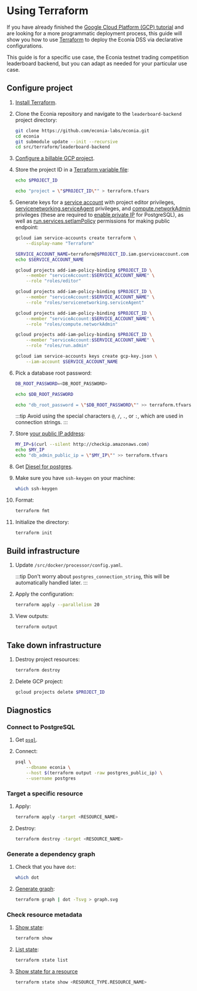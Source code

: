 # Using Terraform

If you have already finished the [Google Cloud Platform (GCP) tutorial](gcp.md) and are looking for a more programmatic deployment process, this guide will show you how to use [Terraform](https://developer.hashicorp.com/terraform/tutorials/gcp-get-started/infrastructure-as-code) to deploy the Econia DSS via declarative configurations.

This guide is for a specific use case, the Econia testnet trading competition leaderboard backend, but you can adapt as needed for your particular use case.

## Configure project

1. [Install Terraform](https://developer.hashicorp.com/terraform/tutorials/gcp-get-started/install-cli).

1. Clone the Econia repository and navigate to the `leaderboard-backend` project directory:

   ```sh
   git clone https://github.com/econia-labs/econia.git
   cd econia
   git submodule update --init --recursive
   cd src/terraform/leaderboard-backend
   ```

1. [Configure a billable GCP project](gcp#configure-project).

1. Store the project ID in a [Terraform variable file](https://developer.hashicorp.com/terraform/tutorials/configuration-language/variables):

   ```sh
   echo $PROJECT_ID
   ```

   ```sh
   echo "project = \"$PROJECT_ID\"" > terraform.tfvars
   ```

1. Generate keys for a [service account](https://cloud.google.com/iam/docs/service-account-overview) with project editor privileges, [servicenetworking.serviceAgent](https://stackoverflow.com/a/54351644) privileges, and [compute.networkAdmin](https://serverfault.com/questions/942115) privileges (these are required to [enable private IP](https://stackoverflow.com/questions/54278828) for PostgreSQL), as well as [run.services.setIamPolicy](https://stackoverflow.com/a/61250654) permissions for making public endpoint:

   ```sh
   gcloud iam service-accounts create terraform \
       --display-name "Terraform"
   ```

   ```sh
   SERVICE_ACCOUNT_NAME=terraform@$PROJECT_ID.iam.gserviceaccount.com
   echo $SERVICE_ACCOUNT_NAME
   ```

   ```sh
   gcloud projects add-iam-policy-binding $PROJECT_ID \
       --member "serviceAccount:$SERVICE_ACCOUNT_NAME" \
       --role "roles/editor"
   ```

   ```sh
   gcloud projects add-iam-policy-binding $PROJECT_ID \
       --member "serviceAccount:$SERVICE_ACCOUNT_NAME" \
       --role "roles/servicenetworking.serviceAgent"
   ```

   ```sh
   gcloud projects add-iam-policy-binding $PROJECT_ID \
       --member "serviceAccount:$SERVICE_ACCOUNT_NAME" \
       --role "roles/compute.networkAdmin"
   ```

   ```sh
   gcloud projects add-iam-policy-binding $PROJECT_ID \
       --member "serviceAccount:$SERVICE_ACCOUNT_NAME" \
       --role "roles/run.admin"
   ```

   ```sh
   gcloud iam service-accounts keys create gcp-key.json \
       --iam-account $SERVICE_ACCOUNT_NAME
   ```

1. Pick a database root password:

   ```sh
   DB_ROOT_PASSWORD=<DB_ROOT_PASSWORD>
   ```

   ```sh
   echo $DB_ROOT_PASSWORD
   ```

   ```sh
   echo "db_root_password = \"$DB_ROOT_PASSWORD\"" >> terraform.tfvars
   ```

   :::tip
   Avoid using the special characters `@`, `/`, `.`, or `:`, which are used in connection strings.
   :::

1. Store [your public IP address](https://stackoverflow.com/a/56068456):

   ```sh
   MY_IP=$(curl --silent http://checkip.amazonaws.com)
   echo $MY_IP
   echo "db_admin_public_ip = \"$MY_IP\"" >> terraform.tfvars
   ```

1. Get [Diesel for postgres](https://diesel.rs/guides/getting-started).

1. Make sure you have `ssh-keygen` on your machine:

   ```sh
   which ssh-keygen
   ```

1. Format:

   ```sh
   terraform fmt
   ```

1. Initialize the directory:

   ```sh
   terraform init
   ```

## Build infrastructure

1. Update `/src/docker/processor/config.yaml`.

   :::tip
   Don't worry about `postgres_connection_string`, this will be automatically handled later.
   :::

1. Apply the configuration:

   ```sh
   terraform apply --parallelism 20
   ```

1. View outputs:

   ```sh
   terraform output
   ```

## Take down infrastructure

1. Destroy project resources:

   ```sh
   terraform destroy
   ```

1. Delete GCP project:

   ```sh
   gcloud projects delete $PROJECT_ID
   ```

## Diagnostics

### Connect to PostgreSQL

1. Get [`psql`](https://www.postgresql.org/download/).

1. Connect:

   ```sh
   psql \
       --dbname econia \
       --host $(terraform output -raw postgres_public_ip) \
       --username postgres
   ```

### Target a specific resource

1. Apply:

   ```sh
   terraform apply -target <RESOURCE_NAME>
   ```

1. Destroy:

   ```sh
   terraform destroy -target <RESOURCE_NAME>
   ```

### Generate a dependency graph

1. Check that you have `dot`:

    ```sh
    which dot
    ```
2. [Generate graph](https://developer.hashicorp.com/terraform/cli/commands/graph#generating-images):

    ```sh
    terraform graph | dot -Tsvg > graph.svg
    ```

### Check resource metadata

1. [Show state](https://developer.hashicorp.com/terraform/cli/commands/show):

    ```sh
    terraform show
    ```

1. [List state](https://developer.hashicorp.com/terraform/cli/commands/state/list):

    ```sh
    terraform state list
    ```

1. [Show state for a resource](https://developer.hashicorp.com/terraform/cli/commands/state/show)


    ```sh
    terraform state show <RESOURCE_TYPE.RESOURCE_NAME>
    ```